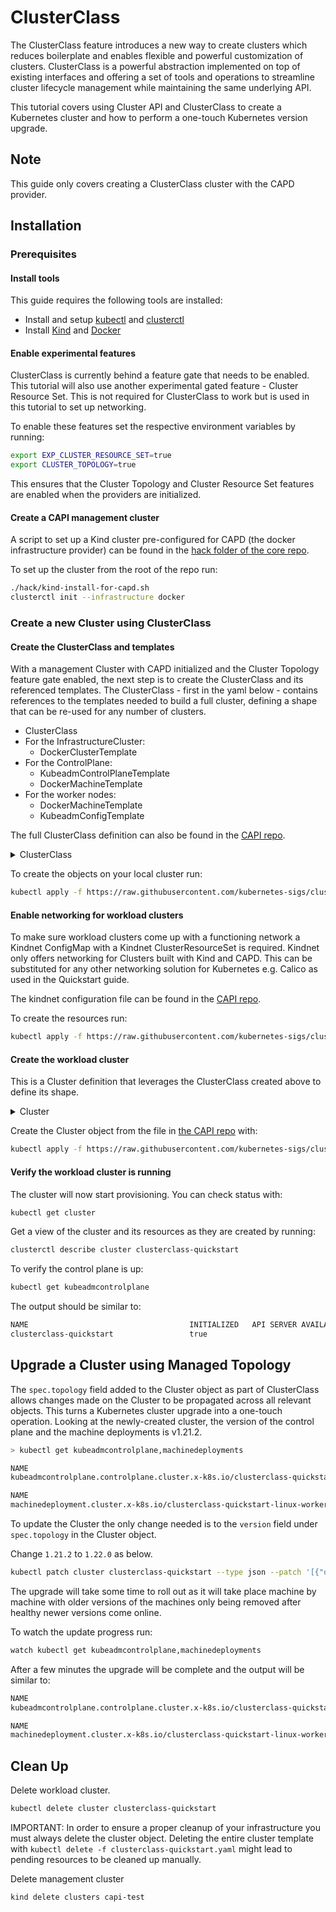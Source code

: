 # ClusterClass

The ClusterClass feature introduces a new way to create clusters which reduces boilerplate and enables flexible and powerful customization of clusters.
ClusterClass is a powerful abstraction implemented on top of existing interfaces and offering a set of tools and operations to streamline cluster lifecycle management while maintaining the same underlying API.

This tutorial covers using Cluster API and ClusterClass to create a Kubernetes cluster and how to perform a one-touch Kubernetes version upgrade.

<aside class="note warning">

<h1>Note</h1>

This guide only covers creating a ClusterClass cluster with the CAPD provider.
</aside>

## Installation

### Prerequisites

#### Install tools

This guide requires the following tools are installed: 
- Install and setup [kubectl] and [clusterctl]
- Install [Kind] and [Docker]

#### Enable experimental features

ClusterClass is currently behind a feature gate that needs to be enabled.
This tutorial will also use another experimental gated feature - Cluster Resource Set. This is not required for ClusterClass to work but is used in this tutorial to set up networking.

To enable these features set the respective environment variables by running:
```bash
export EXP_CLUSTER_RESOURCE_SET=true
export CLUSTER_TOPOLOGY=true
```
This ensures that the Cluster Topology and Cluster Resource Set features are enabled when the providers are initialized.


#### Create a CAPI management cluster

A script to set up a Kind cluster pre-configured for CAPD (the docker infrastructure provider) can be found in the [hack folder of the core repo](https://raw.githubusercontent.com/kubernetes-sigs/cluster-api/main/hack/kind-install-for-capd.sh). 

To set up the cluster from the root of the repo run:
```bash
./hack/kind-install-for-capd.sh
clusterctl init --infrastructure docker
````

### Create a new Cluster using ClusterClass

#### Create the ClusterClass and templates

With a management Cluster with CAPD initialized and the Cluster Topology feature gate enabled, the next step is to create the ClusterClass and its referenced templates.
The ClusterClass - first in the yaml below - contains references to the templates needed to build a full cluster, defining a shape that can be re-used for any number of clusters.
* ClusterClass
* For the InfrastructureCluster:
  * DockerClusterTemplate
* For the ControlPlane:
  * KubeadmControlPlaneTemplate
  * DockerMachineTemplate 
* For the worker nodes:
  * DockerMachineTemplate
  * KubeadmConfigTemplate

The full ClusterClass definition can also be found in the [CAPI repo](https://raw.githubusercontent.com/kubernetes-sigs/cluster-api/main/docs/book/src/tasks/yamls/clusterclass.yaml).

<details><summary>ClusterClass</summary>

```yaml
{{#include ./yamls/clusterclass.yaml}}
```

</details>


To create the objects on your local cluster run:

```bash
kubectl apply -f https://raw.githubusercontent.com/kubernetes-sigs/cluster-api/main/docs/book/src/tasks/experimental-features/yamls/clusterclass-quickstart.yaml
```

#### Enable networking for workload clusters

To make sure workload clusters come up with a functioning network a Kindnet ConfigMap with a Kindnet ClusterResourceSet is required. Kindnet only offers networking for Clusters built with Kind and CAPD. This can be substituted for any other networking solution for Kubernetes e.g. Calico as used in the Quickstart guide.

The kindnet configuration file can be found in the [CAPI repo](https://raw.githubusercontent.com/kubernetes-sigs/cluster-api/main/docs/book/src/tasks/yamls/clusterclass.yaml).

To create the resources run:
```bash
kubectl apply -f https://raw.githubusercontent.com/kubernetes-sigs/cluster-api/main/docs/book/src/tasks/yamls/kindnet-clusterresourceset.yaml 
```

#### Create the workload cluster

This is a Cluster definition that leverages the ClusterClass created above to define its shape.

<details><summary>Cluster</summary>

```yaml
{{#include ./yamls/clusterclass-quickstart.yaml}}
```
</details>

Create the Cluster object from the file in [the CAPI repo](https://raw.githubusercontent.com/kubernetes-sigs/cluster-api/main/docs/book/src/tasks/yamls/clusterclass-quickstart.yaml) with:

```bash
kubectl apply -f https://raw.githubusercontent.com/kubernetes-sigs/cluster-api/main/docs/book/src/tasks/yamls/clusterclass-quickstart.yaml
```

#### Verify the workload cluster is running

The cluster will now start provisioning. You can check status with:

```bash
kubectl get cluster
```

Get a view of the cluster and its resources as they are created by running:

```bash
clusterctl describe cluster clusterclass-quickstart
```

To verify the control plane is up:

```bash
kubectl get kubeadmcontrolplane
```

The output should be similar to:

```bash
NAME                                    INITIALIZED   API SERVER AVAILABLE   VERSION   REPLICAS   READY   UPDATED   UNAVAILABLE
clusterclass-quickstart                 true                                 v1.21.2   1                  1         1
```


## Upgrade a Cluster using Managed Topology

The `spec.topology` field added to the Cluster object as part of ClusterClass allows changes made on the Cluster to be propagated across all relevant objects. This turns a Kubernetes cluster upgrade into a one-touch operation.
Looking at the newly-created cluster, the version of the control plane and the machine deployments is v1.21.2.

```bash
> kubectl get kubeadmcontrolplane,machinedeployments

NAME                                                                              CLUSTER                   INITIALIZED   API SERVER AVAILABLE   REPLICAS   READY   UPDATED   UNAVAILABLE   AGE     VERSION
kubeadmcontrolplane.controlplane.cluster.x-k8s.io/clusterclass-quickstart-XXXX    clusterclass-quickstart   true          true                   1          1       1         0             2m21s   v1.21.2

NAME                                                                             CLUSTER                   REPLICAS   READY   UPDATED   UNAVAILABLE   PHASE     AGE     VERSION
machinedeployment.cluster.x-k8s.io/clusterclass-quickstart-linux-workers-XXXX    clusterclass-quickstart   1          1       1         0             Running   2m21s   v1.21.2

```

To update the Cluster the only change needed is to the `version` field under `spec.topology` in the Cluster object.


Change `1.21.2` to `1.22.0` as below. 
```bash
kubectl patch cluster clusterclass-quickstart --type json --patch '[{"op": "replace", "path": "/spec/topology/version", "value": "v1.22.0"}]'
```

The upgrade will take some time to roll out as it will take place machine by machine with older versions of the machines only being removed after healthy newer versions come online.

To watch the update progress run:
```bash
watch kubectl get kubeadmcontrolplane,machinedeployments
```
After a few minutes the upgrade will be complete and the output will be similar to:
```bash
NAME                                                                              CLUSTER                   INITIALIZED   API SERVER AVAILABLE   REPLICAS   READY   UPDATED   UNAVAILABLE   AGE     VERSION
kubeadmcontrolplane.controlplane.cluster.x-k8s.io/clusterclass-quickstart-XXXX    clusterclass-quickstart   true          true                   1          1       1         0             7m29s   v1.22.0

NAME                                                                             CLUSTER                   REPLICAS   READY   UPDATED   UNAVAILABLE   PHASE     AGE     VERSION
machinedeployment.cluster.x-k8s.io/clusterclass-quickstart-linux-workers-XXXX    clusterclass-quickstart   1          1       1         0             Running   7m29s   v1.22.0
```

## Clean Up

Delete workload cluster.
```bash
kubectl delete cluster clusterclass-quickstart
```
<aside class="note warning">

IMPORTANT: In order to ensure a proper cleanup of your infrastructure you must always delete the cluster object. Deleting the entire cluster template with `kubectl delete -f clusterclass-quickstart.yaml` might lead to pending resources to be cleaned up manually.
</aside>

Delete management cluster
```bash
kind delete clusters capi-test
```

<!-- links -->
[quick start guide]: ../../user/quick-start.md
[bootstrap cluster]: ../../reference/glossary.md#bootstrap-cluster
[clusterctl]: ../../user/quick-start.md#install-clusterctl
[Docker]: https://www.docker.com/
[infrastructure provider]: ../../reference/glossary.md#infrastructure-provider
[kind]: https://kind.sigs.k8s.io/
[KubeadmControlPlane]: ../../developer/architecture/controllers/control-plane.md
[kubectl]: https://kubernetes.io/docs/tasks/tools/install-kubectl/
[management cluster]: ../../reference/glossary.md#management-cluster
[provider]:../../reference/providers.md
[provider components]: ../../reference/glossary.md#provider-components
[workload cluster]: ../../reference/glossary.md#workload-cluster
